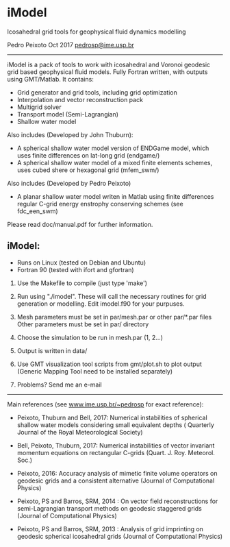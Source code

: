 # iModel
Icosahedral grid tools for geophysical fluid dynamics modelling

Pedro Peixoto Oct 2017
pedrosp@ime.usp.br

-------------------------------------------------------

iModel is a pack of tools to work with icosahedral and Voronoi geodesic grid based geophysical fluid models. Fully Fortran written, with outputs using GMT/Matlab. It contains:

- Grid generator and grid tools, including grid optimization
- Interpolation and vector reconstruction pack
- Multigrid solver
- Transport model (Semi-Lagrangian)
- Shallow water model

Also includes (Developed by John Thuburn):
- A spherical shallow water model version of ENDGame model, which uses finite differences on lat-long grid (endgame/)
- A spherical shallow water model of a mixed finite elements schemes, uses cubed shere or hexagonal grid (mfem_swm/)

Also includes (Developed by Pedro Peixoto)
- A planar shallow water model writen in Matlab using finite differences regular C-grid energy enstrophy conserving schemes (see fdc_een_swm)

Please read doc/manual.pdf for further information.

iModel:
--------
 
- Runs on Linux (tested on Debian and Ubuntu) 
- Fortran 90 (tested with ifort and gfortran)

1) Use the Makefile to compile (just type 'make')

2) Run using "./imodel". These will call the necessary routines 
    for grid generation or modelling. Edit imodel.f90 
    for your purpuses. 

3) Mesh parameters must be set in par/mesh.par or other par/*.par files
   Other parameters must be set in par/ directory

4) Choose the simulation to be run in mesh.par (1, 2...)

5) Output is written in data/
 
6) Use GMT visualization tool scripts from gmt/plot.sh to plot output (Generic Mapping Tool need to be installed separately) 

7) Problems? Send me an e-mail

----------------------------------------------------------------------------

Main references (see www.ime.usp.br/~pedrosp for exact reference):

- Peixoto, Thuburn and Bell, 2017: Numerical instabilities of spherical shallow water models considering small equivalent depths ( Quarterly Journal of the Royal Meteorological Society)

- Bell, Peixoto, Thuburn, 2017: Numerical instabilities of vector invariant momentum equations on rectangular C-grids (Quart. J. Roy. Meteorol. Soc.) 

- Peixoto, 2016: Accuracy analysis of mimetic finite volume operators on geodesic grids and a consistent alternative (Journal of Computational Physics)
 
- Peixoto, PS and Barros, SRM, 2014 : On vector field reconstructions for semi-Lagrangian transport methods on geodesic staggered grids (Journal of Computational Physics) 

- Peixoto, PS and Barros, SRM, 2013 : Analysis of grid imprinting on geodesic spherical icosahedral grids (Journal of Computational Physics)


 

